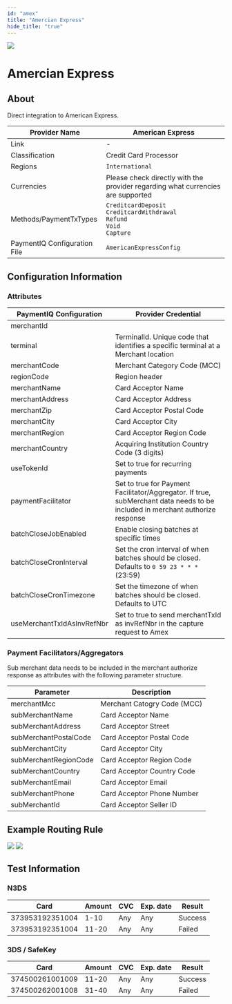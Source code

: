 ```yaml
--- 
id: "amex" 
title: "Amercian Express"
hide_title: "true"
---
```

 
![](/img/providers/logos/americanexpress.png)

# Amercian Express

## About
Direct integration to American Express.

| Provider Name                | American Express                                                                         |
|------------------------------|------------------------------------------------------------------------------------------|
| Link                         | -                                                                                        |
| Classification               | Credit Card Processor                                                                    |
| Regions                      | `International`                                                                          |
| Currencies                   | Please check directly with the provider regarding what currencies are supported          |
| Methods/PaymentTxTypes       | `CreditcardDeposit`<br/> `CreditcardWithdrawal`<br/> `Refund`<br/> `Void`<br/> `Capture` |
| PaymentIQ Configuration File | `AmericanExpressConfig`                                                                  |

## Configuration Information
### Attributes

| PaymentIQ Configuration    | Provider Credential                                                                                                           |
|----------------------------|-------------------------------------------------------------------------------------------------------------------------------|
| merchantId                 |                                                                                                                               |
| terminal                   | TerminalId. Unique code that identifies a specific terminal at a Merchant location                                            |
| merchantCode               | Merchant Category Code (MCC)                                                                                                  |
| regionCode                 | Region header                                                                                                                 |
| merchantName               | Card Acceptor Name                                                                                                            |
| merchantAddress            | Card Acceptor Address                                                                                                         |
| merchantZip                | Card Acceptor Postal Code                                                                                                     |
| merchantCity               | Card Acceptor City                                                                                                            |
| merchantRegion             | Card Acceptor Region Code                                                                                                     |
| merchantCountry            | Acquiring Institution Country Code (3 digits)                                                                                 |
| useTokenId                 | Set to true for recurring payments                                                                                            |
| paymentFacilitator         | Set to true for Payment Facilitator/Aggregator. If true, subMerchant data needs to be included in merchant authorize response |
| batchCloseJobEnabled       | Enable closing batches at specific times                                                                                      |
| batchCloseCronInterval     | Set the cron interval of when batches should be closed. Defaults to `0 59 23 * * *` (23:59)                                   |
| batchCloseCronTimezone     | Set the timezone of when batches should be closed. Defaults to UTC                                                            |
| useMerchantTxIdAsInvRefNbr | Set to true to send merchantTxId as invRefNbr in the capture request to Amex                                                  |

### Payment Facilitators/Aggregators
Sub merchant data needs to be included in the merchant authorize response as attributes with the following parameter structure.

| Parameter             | Description                 |
|-----------------------|-----------------------------|
| merchantMcc           | Merchant Catogry Code (MCC) |
| subMerchantName       | Card Acceptor Name          |
| subMerchantAddress    | Card Acceptor Street        |
| subMerchantPostalCode | Card Acceptor Postal Code   |
| subMerchantCity       | Card Acceptor City          |
| subMerchantRegionCode | Card Acceptor Region Code   |
| subMerchantCountry    | Card Acceptor Country Code  |
| subMerchantEmail      | Card Acceptor Email         |
| subMerchantPhone      | Card Acceptor Phone Number  |
| subMerchantId         | Card Acceptor Seller ID     |

## Example Routing Rule
![](/img/providers/routing/amex.png)
![](/img/providers/routing/amex2.png)

## Test Information
### N3DS
| Card            | Amount | CVC | Exp. date | Result  |
|-----------------|--------|-----|-----------|---------|
| 373953192351004 | 1-10   | Any | Any       | Success |
| 373953192351004 | 11-20  | Any | Any       | Failed  |

### 3DS / SafeKey
| Card            | Amount | CVC | Exp. date | Result  |
|-----------------|--------|-----|-----------|---------|
| 374500261001009 | 11-20  | Any | Any       | Success |
| 374500262001008 | 31-40  | Any | Any       | Failed  |
